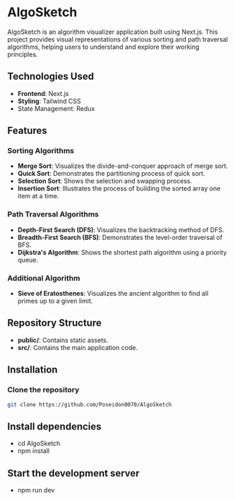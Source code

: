 # AlgoSketch

AlgoSketch is an algorithm visualizer application built using Next.js. This project provides visual representations of various sorting and path traversal algorithms, helping users to understand and explore their working principles.

## Technologies Used

- **Frontend**: Next.js
- **Styling**: Tailwind CSS
- State Management: Redux


## Features

### Sorting Algorithms

- **Merge Sort**: Visualizes the divide-and-conquer approach of merge sort.
- **Quick Sort**: Demonstrates the partitioning process of quick sort.
- **Selection Sort**: Shows the selection and swapping process.
- **Insertion Sort**: Illustrates the process of building the sorted array one item at a time.

### Path Traversal Algorithms

- **Depth-First Search (DFS)**: Visualizes the backtracking method of DFS.
- **Breadth-First Search (BFS)**: Demonstrates the level-order traversal of BFS.
- **Dijkstra's Algorithm**: Shows the shortest path algorithm using a priority queue.

### Additional Algorithm

- **Sieve of Eratosthenes**: Visualizes the ancient algorithm to find all primes up to a given limit.

## Repository Structure

- **public/**: Contains static assets.
- **src/**: Contains the main application code.

## Installation

### Clone the repository
```sh
git clone https://github.com/Poseidon0070/AlgoSketch
```

## Install dependencies
- cd AlgoSketch
- npm install

## Start the development server
- npm run dev
